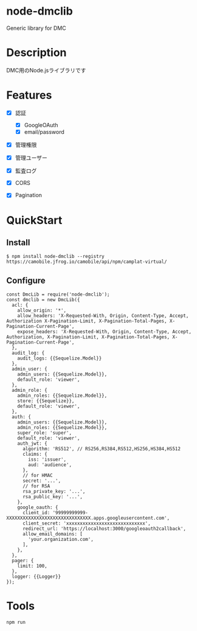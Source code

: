 # node-dmclib
Generic library for DMC

# Description

DMC用のNode.jsライブラリです

# Features

- [x] 認証
  - [x] GoogleOAuth
  - [x] email/password
- [x] 管理権限
- [x] 管理ユーザー
- [x] 監査ログ
- [x] CORS
- [x] Pagination


# QuickStart

## Install
```
$ npm install node-dmclib --registry https://camobile.jfrog.io/camobile/api/npm/camplat-virtual/
```

## Configure
```
const DmcLib = require('node-dmclib');
const dmclib = new DmcLib({
  acl: {
    allow_origin: '*',
    allow_headers: 'X-Requested-With, Origin, Content-Type, Accept, Authorization X-Pagination-Limit, X-Pagination-Total-Pages, X-Pagination-Current-Page',
    expose_headers: 'X-Requested-With, Origin, Content-Type, Accept, Authorization, X-Pagination-Limit, X-Pagination-Total-Pages, X-Pagination-Current-Page',
  },
  audit_log: {
    audit_logs: {{Sequelize.Model}}
  },
  admin_user: {
    admin_users: {{Sequelize.Model}},
    default_role: 'viewer',
  },
  admin_role: {
    admin_roles: {{Sequelize.Model}},
    store: {{Sequelize}},
    default_role: 'viewer',
  },
  auth: {
    admin_users: {{Sequelize.Model}},
    admin_roles: {{Sequelize.Model}},
    super_role: 'super',
    default_role: 'viewer',
    auth_jwt: {
      algorithm: 'RS512', // RS256,RS384,RS512,HS256,HS384,HS512
      claims: {
        iss: 'issuer',
        aud: 'audience',
      },
      // for HMAC
      secret: '...',
      // for RSA
      rsa_private_key: '...',
      rsa_public_key: '...',
    },
    google_oauth: {
      client_id: '99999999999-XXXXXXXXXXXXXXXXXXXXXXXXXXXXXXX.apps.googleusercontent.com',
      client_secret: 'xxxxxxxxxxxxxxxxxxxxxxxxxxxxx',
      redirect_url: 'https://localhost:3000/googleoauth2callback',
      allow_email_domains: [
        'your.organization.com',
      ],
    },
  },
  pager: {
    limit: 100,
  },
  logger: {{Logger}}
});
```

# Tools

```
npm run
```
